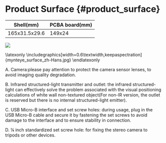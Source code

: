 # Product Surface {#product_surface}

| Shell(mm) | PCBA board(mm) |
| ------ | ------ |
| 165x31.5x29.6 | 149x24 |

![](mynteye_surface_zh-Hans.jpg)

\latexonly
\includegraphics[width=0.6\textwidth,keepaspectration]{mynteye_surface_zh-Hans.jpg}
\endlatexonly

A. Camera:please pay attention to protect the camera sensor lenses, to avoid imaging quality degradation.

B. Infrared structured-light transmitter and outlet: the infrared structured-light can effectively solve the problem associated with the visual positioning calculations of white wall non-textured object(For non-IR version, the outlet is reserved but there is no internal structured-light emitter).

C. USB Micro-B interface and set screw holes: during usage, plug in the USB Micro-B cable and secure it by fastening the set screws to avoid damage to the interface and to ensure stability in connection.

D. ¼ inch standardized set screw hole: for fixing the stereo camera to tripods or other devices.